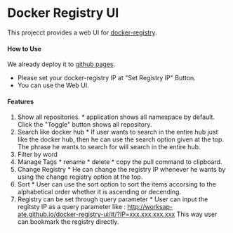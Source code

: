 # Docker Registry UI

This projecct provides a web UI for [docker-registry](https://github.com/dotcloud/docker-registry).

#### How to Use

We already deploy it to [github pages](http://worksap-ate.github.io/docker-registry-ui/#/).

- Please set your docker-registry IP at "Set Registry IP" Button. 
- You can use the Web UI.

#### Features

  1. Show all repositories.
    * application shows all namespace by default. Click the "Toggle" button shows all repository. 
  1. Search like docker hub
    * If user wants to search in the entire hub just like the docker hub, then he can use the search option given at the top. The phrase he wants to search for will search in the entire hub.
  1. Filter by word
  1. Manage Tags
    * rename
    * delete
    * copy the pull command to clipboard.
  1. Change Registry
    * He can change the registry IP whenever he wants by using the change registry option at the top.
  1. Sort
    * User can use the sort option to sort the items accorsing to the alphabetical order whether it is ascending or decending.
  1. Registry can be set through query parameter
    * User can input the regitsty IP as a query parameter like : http://worksap-ate.github.io/docker-registry-ui/#/?IP=xxx.xxx.xxx.xxx
      This way user can bookmark the registry directly.    
